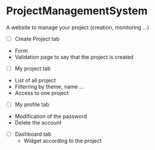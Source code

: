 # ProjectManagementSystem
A website to manage your project (creation, monitoring ...)


- [ ]  Create Project tab
  - Form
  - Validation page to say that the project is created
- [ ]  My project tab
  - List of all project
  - Filterring by theme, name ...
  - Access to one project   
- [ ]  My profile tab
  - Modification of the password
  - Delete the account
- [ ] Dashboard tab
  - Widget according to the project
